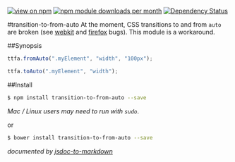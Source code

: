 [![view on npm](http://img.shields.io/npm/v/transition-to-from-auto.svg)](https://www.npmjs.org/package/transition-to-from-auto)
[![npm module downloads per month](http://img.shields.io/npm/dm/transition-to-from-auto.svg)](https://www.npmjs.org/package/transition-to-from-auto)
[![Dependency Status](https://david-dm.org/75lb/transition-to-from-auto.svg)](https://david-dm.org/75lb/transition-to-from-auto)

#transition-to-from-auto
At the moment, CSS transitions to and from `auto` are broken (see [webkit](https://bugs.webkit.org/show_bug.cgi?id=16020) and [firefox](https://bugzilla.mozilla.org/show_bug.cgi?id=571344) bugs). This module is a workaround. 

##Synopsis
```js
ttfa.fromAuto(".myElement", "width", "100px");
```

```js
ttfa.toAuto(".myElement", "width");
```

##Install
```sh
$ npm install transition-to-from-auto --save
```
*Mac / Linux users may need to run with `sudo`*.

or 
```sh
$ bower install transition-to-from-auto --save
```

*documented by [jsdoc-to-markdown](https://github.com/75lb/jsdoc-to-markdown)*
